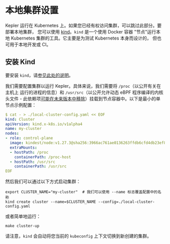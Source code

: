 # 本地集群设置

Kepler 运行在 Kubernetes 上。如果您已经有权访问集群，可以跳过此部分。要部署本地集群，
您可以使用 [kind](https://kind.sigs.k8s.io/)。`kind` 是一个使用 Docker 容器
"节点"运行本地 Kubernetes 集群的工具。它主要是为测试 Kubernetes 本身而设计的，
但也可用于本地开发或 CI。

## 安装 Kind

要安装 `kind`，请[参见此处的说明](https://kind.sigs.k8s.io/docs/user/quick-start/#installation)。

我们需要配置集群以运行 Kepler。具体来说，我们需要将 `/proc`（以公开有关在主机上
运行的进程的信息）和 `/usr/src`（以公开允许动态 eBPF 程序编译的内核头文件 -
此依赖项[可能在未来版本中移除][1]）挂载到节点容器中。以下是最小的单节点示例配置：

```yaml
$ cat - > ./local-cluster-config.yaml << EOF
kind: Cluster
apiVersion: kind.x-k8s.io/v1alpha4
name: my-cluster
nodes:
- role: control-plane
  image: kindest/node:v1.27.3@sha256:3966ac761ae0136263ffdb6cfd4db23ef8a83cba8a463690e98317add2c9ba72
  extraMounts:
  - hostPath: /proc
    containerPath: /proc-host
  - hostPath: /usr/src
    containerPath: /usr/src
EOF
```

然后我们可以通过以下方式启动集群：

```console
export CLUSTER_NAME="my-cluster"  # 我们可以使用 --name 标志覆盖配置中的名称
kind create cluster --name=$CLUSTER_NAME --config=./local-cluster-config.yaml
```

或者简单地运行：

```console
make cluster-up
```

请注意，`kind` 会自动将您当前的 `kubeconfig` 上下文切换到新创建的集群。

[1]: https://github.com/sustainable-computing-io/kepler/issues/716
